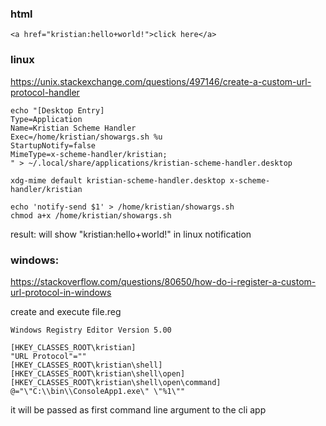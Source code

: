 ### html
```
<a href="kristian:hello+world!">click here</a>
```


### linux
https://unix.stackexchange.com/questions/497146/create-a-custom-url-protocol-handler

```
echo "[Desktop Entry]
Type=Application
Name=Kristian Scheme Handler
Exec=/home/kristian/showargs.sh %u
StartupNotify=false
MimeType=x-scheme-handler/kristian;
" > ~/.local/share/applications/kristian-scheme-handler.desktop

xdg-mime default kristian-scheme-handler.desktop x-scheme-handler/kristian

echo 'notify-send $1' > /home/kristian/showargs.sh
chmod a+x /home/kristian/showargs.sh
```

result: will show "kristian:hello+world!" in linux notification



### windows:
https://stackoverflow.com/questions/80650/how-do-i-register-a-custom-url-protocol-in-windows


create and execute file.reg
```
Windows Registry Editor Version 5.00

[HKEY_CLASSES_ROOT\kristian]
"URL Protocol"=""
[HKEY_CLASSES_ROOT\kristian\shell]
[HKEY_CLASSES_ROOT\kristian\shell\open]
[HKEY_CLASSES_ROOT\kristian\shell\open\command] 
@="\"C:\\bin\\ConsoleApp1.exe\" \"%1\""
```

it will be passed as first command line argument to the cli app
